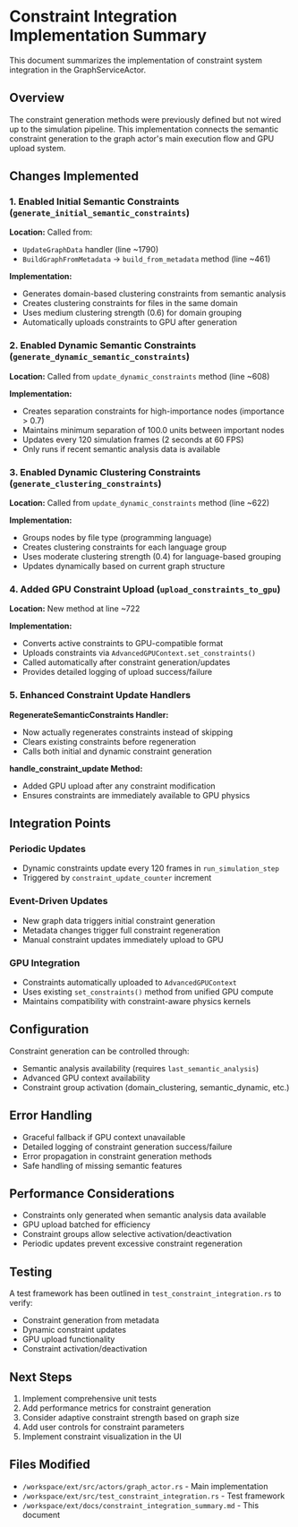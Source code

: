 # Constraint Integration Implementation Summary

This document summarizes the implementation of constraint system integration in the GraphServiceActor.

## Overview

The constraint generation methods were previously defined but not wired up to the simulation pipeline. This implementation connects the semantic constraint generation to the graph actor's main execution flow and GPU upload system.

## Changes Implemented

### 1. Enabled Initial Semantic Constraints (`generate_initial_semantic_constraints`)

**Location:** Called from:
- `UpdateGraphData` handler (line ~1790)  
- `BuildGraphFromMetadata` -> `build_from_metadata` method (line ~461)

**Implementation:**
- Generates domain-based clustering constraints from semantic analysis
- Creates clustering constraints for files in the same domain
- Uses medium clustering strength (0.6) for domain grouping
- Automatically uploads constraints to GPU after generation

### 2. Enabled Dynamic Semantic Constraints (`generate_dynamic_semantic_constraints`)

**Location:** Called from `update_dynamic_constraints` method (line ~608)

**Implementation:**
- Creates separation constraints for high-importance nodes (importance > 0.7)
- Maintains minimum separation of 100.0 units between important nodes
- Updates every 120 simulation frames (2 seconds at 60 FPS)
- Only runs if recent semantic analysis data is available

### 3. Enabled Dynamic Clustering Constraints (`generate_clustering_constraints`)

**Location:** Called from `update_dynamic_constraints` method (line ~622)

**Implementation:**
- Groups nodes by file type (programming language)
- Creates clustering constraints for each language group
- Uses moderate clustering strength (0.4) for language-based grouping
- Updates dynamically based on current graph structure

### 4. Added GPU Constraint Upload (`upload_constraints_to_gpu`)

**Location:** New method at line ~722

**Implementation:**
- Converts active constraints to GPU-compatible format
- Uploads constraints via `AdvancedGPUContext.set_constraints()`
- Called automatically after constraint generation/updates
- Provides detailed logging of upload success/failure

### 5. Enhanced Constraint Update Handlers

**RegenerateSemanticConstraints Handler:**
- Now actually regenerates constraints instead of skipping
- Clears existing constraints before regeneration
- Calls both initial and dynamic constraint generation

**handle_constraint_update Method:**
- Added GPU upload after any constraint modification
- Ensures constraints are immediately available to GPU physics

## Integration Points

### Periodic Updates
- Dynamic constraints update every 120 frames in `run_simulation_step`
- Triggered by `constraint_update_counter` increment

### Event-Driven Updates
- New graph data triggers initial constraint generation
- Metadata changes trigger full constraint regeneration
- Manual constraint updates immediately upload to GPU

### GPU Integration
- Constraints automatically uploaded to `AdvancedGPUContext`
- Uses existing `set_constraints()` method from unified GPU compute
- Maintains compatibility with constraint-aware physics kernels

## Configuration

Constraint generation can be controlled through:
- Semantic analysis availability (requires `last_semantic_analysis`)
- Advanced GPU context availability
- Constraint group activation (domain_clustering, semantic_dynamic, etc.)

## Error Handling

- Graceful fallback if GPU context unavailable
- Detailed logging of constraint generation success/failure
- Error propagation in constraint generation methods
- Safe handling of missing semantic features

## Performance Considerations

- Constraints only generated when semantic analysis data available
- GPU upload batched for efficiency
- Constraint groups allow selective activation/deactivation
- Periodic updates prevent excessive constraint regeneration

## Testing

A test framework has been outlined in `test_constraint_integration.rs` to verify:
- Constraint generation from metadata
- Dynamic constraint updates
- GPU upload functionality
- Constraint activation/deactivation

## Next Steps

1. Implement comprehensive unit tests
2. Add performance metrics for constraint generation
3. Consider adaptive constraint strength based on graph size
4. Add user controls for constraint parameters
5. Implement constraint visualization in the UI

## Files Modified

- `/workspace/ext/src/actors/graph_actor.rs` - Main implementation
- `/workspace/ext/src/test_constraint_integration.rs` - Test framework
- `/workspace/ext/docs/constraint_integration_summary.md` - This document